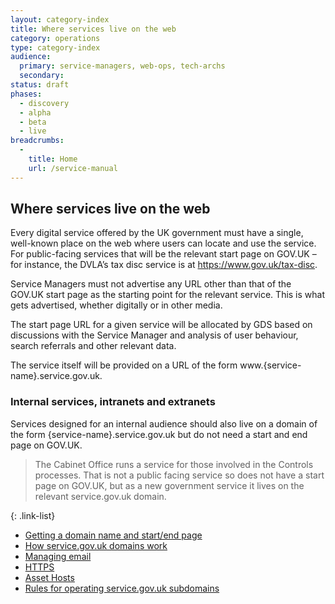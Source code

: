 ```yaml
---
layout: category-index
title: Where services live on the web
category: operations
type: category-index
audience:
  primary: service-managers, web-ops, tech-archs
  secondary: 
status: draft
phases:
  - discovery
  - alpha
  - beta
  - live
breadcrumbs:
  -
    title: Home
    url: /service-manual
---
```



## Where services live on the web

Every digital service offered by the UK government must have a single, well-known place on the web where users can locate and use the service. For public-facing services that will be the relevant start page on GOV.UK – for instance, the DVLA’s tax disc service is at https://www.gov.uk/tax-disc.

Service Managers must not advertise any URL other than that of the GOV.UK start page as the starting point for the relevant service. This is what gets advertised, whether digitally or in other media.

The start page URL for a given service will be allocated by GDS based on discussions with the Service Manager and analysis of user behaviour, search referrals and other relevant data.

The service itself will be provided on a URL of the form www.{service-name}.service.gov.uk.

### Internal services, intranets and extranets

Services designed for an internal audience should also live on a domain of the form {service-name}.service.gov.uk but do not need a start and end page on GOV.UK.

> The Cabinet Office runs a service for those involved in the Controls processes. That is not a public facing service so does not have a start page on GOV.UK, but as a new government service it lives on the relevant service.gov.uk domain.


{: .link-list} 
* [Getting a domain name and start/end page](/service-manual/domain-names/setting-up.html)
* [How service.gov.uk domains work](/service-manual/domain-names/how-they-work.html)
* [Managing email](/service-manual/domain-names/email.html)
* [HTTPS](/service-manual/domain-names/https.html)
* [Asset Hosts](/service-manual/domain-names/asset-hosts.html)
* [Rules for operating service.gov.uk subdomains](/service-manual/operations/operating-servicegovuk-subdomains.html)
